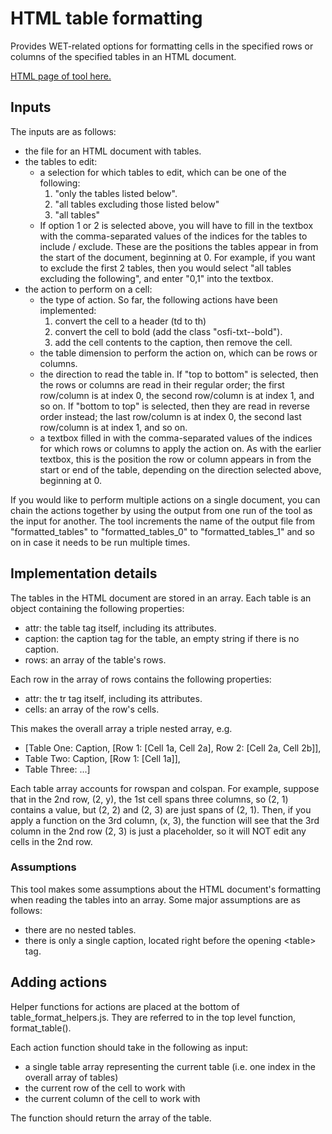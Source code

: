 # HTML table formatting
Provides WET-related options for formatting cells in the specified rows or columns of the specified tables in an HTML document.

[HTML page of tool here.](table_formatter.html)

## Inputs

The inputs are as follows:
- the file for an HTML document with tables.
- the tables to edit:
    - a selection for which tables to edit, which can be one of the following:
        1. "only the tables listed below".
        2. "all tables excluding those listed below"
        3. "all tables"
    - If option 1 or 2 is selected above, you will have to fill in the textbox with the comma-separated values of the indices for the tables to include / exclude. These are the positions the tables appear in from the start of the document, beginning at 0. For example, if you want to exclude the first 2 tables, then you would select "all tables excluding the following", and enter "0,1" into the textbox.
- the action to perform on a cell:
    - the type of action. So far, the following actions have been implemented:
        1. convert the cell to a header (td to th)
        2. convert the cell to bold (add the class "osfi-txt--bold").
        2. add the cell contents to the caption, then remove the cell.
    - the table dimension to perform the action on, which can be rows or columns.
    - the direction to read the table in. If "top to bottom" is selected, then the rows or columns are read in their regular order; the first row/column is at index 0, the second row/column is at index 1, and so on. If "bottom to top" is selected, then they are read in reverse order instead; the last row/column is at index 0, the second last row/column is at index 1, and so on.
    - a textbox filled in with the comma-separated values of the indices for which rows or columns to apply the action on. As with the earlier textbox, this is the position the row or column appears in from the start or end of the table, depending on the direction selected above, beginning at 0.

If you would like to perform multiple actions on a single document, you can chain the actions together by using the output from one run of the tool as the input for another. The tool increments the name of the output file from "formatted_tables" to "formatted_tables_0" to "formatted_tables_1" and so on in case it needs to be run multiple times.

## Implementation details

The tables in the HTML document are stored in an array. Each table is an object containing the following properties:
- attr: the table tag itself, including its attributes.
- caption: the caption tag for the table, an empty string if there is no caption.
- rows: an array of the table's rows.

Each row in the array of rows contains the following properties:
- attr: the tr tag itself, including its attributes.
- cells: an array of the row's cells.

This makes the overall array a triple nested array, e.g.
- [Table One: Caption, [Row 1: [Cell 1a, Cell 2a], Row 2: [Cell 2a, Cell 2b]], 
- Table Two: Caption, [Row 1: [Cell 1a]],
- Table Three: ...]

Each table array accounts for rowspan and colspan. For example, suppose that in the 2nd row, (2, y), the 1st cell spans three columns, so (2, 1) contains a value, but (2, 2) and (2, 3) are just spans of (2, 1). Then, if you apply a function on the 3rd column, (x, 3), the function will see that the 3rd column in the 2nd row (2, 3) is just a placeholder, so it will NOT edit any cells in the 2nd row.

### Assumptions

This tool makes some assumptions about the HTML document's formatting when reading the tables into an array. Some major assumptions are as follows:
- there are no nested tables.
- there is only a single caption, located right before the opening &lt;table> tag.

## Adding actions

Helper functions for actions are placed at the bottom of table_format_helpers.js. They are referred to in the top level function, format_table().

Each action function should take in the following as input:
- a single table array representing the current table (i.e. one index in the overall array of tables)
- the current row of the cell to work with
- the current column of the cell to work with

The function should return the array of the table.
